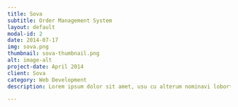 ```yaml
---
title: Sova
subtitle: Order Management System
layout: default
modal-id: 2
date: 2014-07-17
img: sova.png
thumbnail: sova-thumbnail.png
alt: image-alt
project-date: April 2014
client: Sova
category: Web Development
description: Lorem ipsum dolor sit amet, usu cu alterum nominavi lobortis. At duo novum diceret. Tantas apeirian vix et, usu sanctus postulant inciderint ut, populo diceret necessitatibus in vim. Cu eum dicam feugiat noluisse.

---
```

